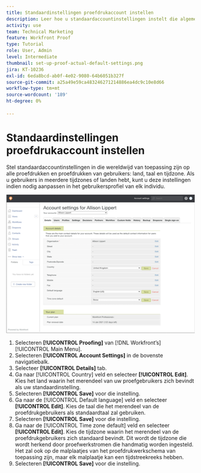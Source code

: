 ```yaml
---
title: Standaardinstellingen proefdrukaccount instellen
description: Leer hoe u standaardaccountinstellingen instelt die algemeen gelden voor alle proefdrukken en proefdrukken van gebruikers.
activity: use
team: Technical Marketing
feature: Workfront Proof
type: Tutorial
role: User, Admin
level: Intermediate
thumbnail: set-up-proof-actual-default-settings.png
jira: KT-10236
exl-id: 6eda8bcd-ab0f-4e02-9080-64b6051b327f
source-git-commit: a25a49e59ca483246271214886ea4dc9c10e8d66
workflow-type: tm+mt
source-wordcount: '189'
ht-degree: 0%

---
```


# Standaardinstellingen proefdrukaccount instellen

Stel standaardaccountinstellingen in die wereldwijd van toepassing zijn op alle proefdrukken en proefdrukken van gebruikers: land, taal en tijdzone. Als u gebruikers in meerdere tijdzones of landen hebt, kunt u deze instellingen indien nodig aanpassen in het gebruikersprofiel van elk individu.

![Venster met accountinstellingen voor proefdrukken](assets/proof-system-setups-default-account-settings.png)

1. Selecteren **[!UICONTROL Proofing]** van [!DNL Workfront’s] [!UICONTROL Main Menu].
1. Selecteren **[!UICONTROL Account Settings]** in de bovenste navigatiebalk.
1. Selecteer **[!UICONTROL Details]** tab.
1. Ga naar [!UICONTROL Country] veld en selecteer **[!UICONTROL Edit]**. Kies het land waarin het merendeel van uw proefgebruikers zich bevindt als uw standaardinstelling.
1. Selecteren **[!UICONTROL Save]** voor die instelling.
1. Ga naar de [!UICONTROL Default language] veld en selecteer **[!UICONTROL Edit]**. Kies de taal die het merendeel van de proefdrukgebruikers als standaardtaal zal gebruiken.
1. Selecteren **[!UICONTROL Save]** voor die instelling.
1. Ga naar de [!UICONTROL Time zone default] veld en selecteer **[!UICONTROL Edit]**. Kies de tijdzone waarin het merendeel van de proefdrukgebruikers zich standaard bevindt. Dit wordt de tijdzone die wordt herkend door proefwerkstromen die handmatig worden ingesteld. Het zal ook op de malplaatjes van het proefdrukwerkschema van toepassing zijn, maar elk malplaatje kan een tijdstreekreeks hebben.
1. Selecteren **[!UICONTROL Save]** voor die instelling.
